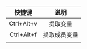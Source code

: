 |   快捷键   |     说明     |
| :--------: | :----------: |
| Ctrl+Alt+v |   提取变量   |
| Ctrl+Alt+f | 提取成员变量 |
|            |              |

